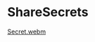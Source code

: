 # ShareSecrets
[Secret.webm](https://github.com/SreeramAditya/ShareSecrets/assets/76734615/a5735c9c-5795-4988-9e65-fa45b8bfdfe1)
